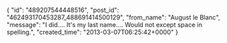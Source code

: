  {
   "id": "489207544448516",
   "post_id": "462493170453287_488691414500129",
   "from_name": "August le Blanc",
   "message": "I did.... It's my last name.... Would not except space in spelling.",
   "created_time": "2013-03-07T06:25:42+0000"
 }
